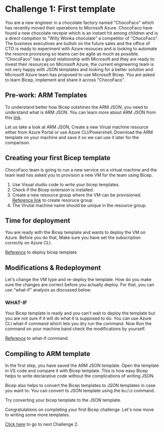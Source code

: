 # Challenge 1: First template

You are a new engineer in a chocolate factory named "ChocoFaco" which has recenlty moved their operations to Microsoft Azure. ChocoFaco have found a new chocolate recepie which is an instant hit among children and is a direct compition to "Willy Wonka chocolate" a competitor of "ChocoFaco". The business executives are bullish on the future sales and the office of CTO is ready to experiment with Azure resouces and is looking to automate the resorce provisiong so teams can be agile as much as possible. "ChocoFaco" has a good relationship with Microsoft and they are ready to invest their resources on Microsoft Azure, the current engineering team is not very happy with JSON templates and looking for a better solution and Microsoft Azure team has proposed to use Microsoft Bicep. You are asked to learn Bicep, implement and share it across "ChocoFaco".

## Pre-work: ARM Templates

To understand better how Bicep outshines the ARM JSON, you need to understand what is ARM JSON. You can learn more about ARM JSON from this [link](https://docs.microsoft.com/en-us/azure/azure-resource-manager/templates/syntax).

Let us take a look at ARM JSON, Create a new Virual machine resource either from Azure Portal or use Azure CLI/Powershell.
Download the ARM template on your machine and save it so we can use it later for the comparison.

## Creating your first Bicep template

ChocoFaco team is going to run a new service on a virtual machine and the team lead has asked you to provision a new VM for the team using Bicep.

1. Use Visual studio code to write your bicep templates.
2. Check if the Bicep extension is installed.
3. Create a new resource group where the VM can be provisioned. [Reference link](https://docs.microsoft.com/en-us/cli/azure/group?view=azure-cli-latest#az-group-create) to create resoruce group
4. The Virutal machine name should be unique in the resource group.

## Time for deployment

You are ready with the Bicep template and wants to deploy the VM on Azure. Before you do that, Make sure you have set the subscription correctly on Azure CLI.

[Reference](https://docs.microsoft.com/en-us/azure/azure-resource-manager/bicep/deploy-cli) to deploy bicep template

## Modifications & Redeployment

Let's change the VM type and re-deploy the template. How do you make sure the changes are correct before you actually deploy. For that, you can use "what-if" analysis as discussed below.

### WHAT-IF

Your Bicep template is ready and you can't wait to deploy the template but you are not sure if it will do what it is supposed to do. You can use Azure CLI what-if command which lets you dry run the command.  Now Run the command on your machine band check the modifications by yourself.

[Reference](https://docs.microsoft.com/en-us/cli/azure/deployment/group?view=azure-cli-latest#az-deployment-group-what-if) to what-if command.

## Compiling to ARM template
In the first step, you have saved the ARM JSON template. Open the template in VS code and compare it with Bicep template. This is how easy Bicep helps to write declarative code without the complications of writing JSON.

Bicep also helps to convert the Bicep templates to JSON templates in case you want to. You can convert to JSON template using the `Build` command.

Try converting your bicep template to the JSON template.

Congratulations on completing your first Bicep challenge. Let's now move to writing some more templates.

[Click here](./Challenge2.md) to go to next Challenge 2.
